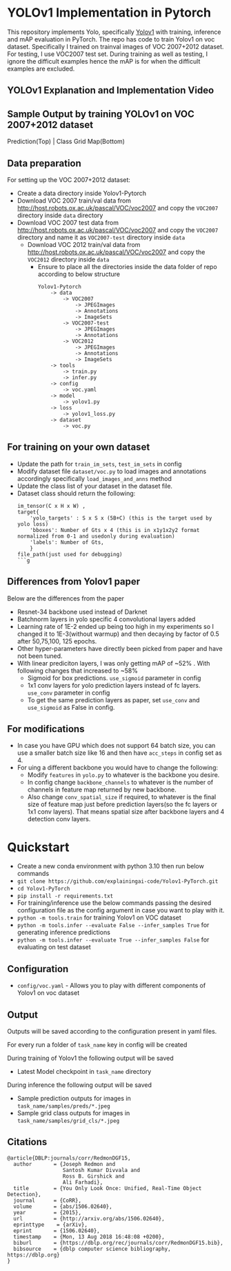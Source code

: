 YOLOv1 Implementation in Pytorch
========

This repository implements Yolo, specifically [Yolov1](https://arxiv.org/pdf/1506.02640) with training, inference and mAP evaluation in PyTorch.
The repo has code to train Yolov1 on voc dataset. Specifically I trained on trainval images of VOC 2007+2012 dataset.
For testing, I use VOC2007 test set.
During training as well as testing, I ignore the difficult examples hence the mAP is for when the difficult examples are excluded.


## YOLOv1 Explanation and Implementation Video



## Sample Output by training YOLOv1 on VOC 2007+2012 dataset 
Prediction(Top) | Class Grid Map(Bottom)

## Data preparation
For setting up the VOC 2007+2012 dataset:
* Create a data directory inside Yolov1-Pytorch
* Download VOC 2007 train/val data from http://host.robots.ox.ac.uk/pascal/VOC/voc2007 and copy the `VOC2007` directory inside `data` directory
* Download VOC 2007 test data from http://host.robots.ox.ac.uk/pascal/VOC/voc2007 and copy the  `VOC2007` directory and name it as `VOC2007-test` directory inside `data`
  * Download VOC 2012 train/val data from http://host.robots.ox.ac.uk/pascal/VOC/voc2007 and copy the  `VOC2012` directory inside `data`
    * Ensure to place all the directories inside the data folder of repo according to below structure
        ```
        Yolov1-Pytorch
            -> data
                -> VOC2007
                    -> JPEGImages
                    -> Annotations
                    -> ImageSets
                -> VOC2007-test
                    -> JPEGImages
                    -> Annotations
                -> VOC2012
                    -> JPEGImages
                    -> Annotations
                    -> ImageSets
            -> tools
                -> train.py
                -> infer.py
            -> config
                -> voc.yaml
            -> model
                -> yolov1.py
            -> loss
                -> yolov1_loss.py
            -> dataset
                -> voc.py
        ```

## For training on your own dataset

* Update the path for `train_im_sets`, `test_im_sets` in config
* Modify dataset file `dataset/voc.py` to load images and annotations accordingly specifically `load_images_and_anns` method
* Update the class list of your dataset in the dataset file.
* Dataset class should return the following:
    ```
  im_tensor(C x H x W) , 
  target{
        'yolo_targets' : S x S x (5B+C) (this is the target used by yolo loss)
        'bboxes': Number of Gts x 4 (this is in x1y1x2y2 format normalized from 0-1 and usedonly during evaluation)
        'labels': Number of Gts,
        }
  file_path(just used for debugging)
  ```g

## Differences from Yolov1 paper
Below are the differences from the paper
* Resnet-34 backbone used instead of Darknet
* Batchnorm layers in yolo specific 4 convolutional layers added
* Learning rate of 1E-2 ended up being too high in my experiments so I changed it to 1E-3(without warmup) and then decaying by factor of 0.5 after 50,75,100, 125 epochs. 
* Other hyper-parameters have directly been picked from paper and have not been tuned.
* With linear prediciton layers, I was only getting mAP of ~52% . With following changes that increased to ~58%
  * Sigmoid for box predictions. `use_sigmoid` parameter in config
  * 1x1 conv layers for yolo prediction layers instead of fc layers. `use_conv` parameter in config
  * To get the same prediction layers as paper, set `use_conv` and `use_sigmoid` as False in config.

## For modifications 
* In case you have GPU which does not support 64 batch size, you can use a smaller batch size like 16 and then have `acc_steps` in config set as 4.
* For uing a different backbone you would have to change the following:
  * Modify `features` in `yolo.py` to whatever is the backbone you desire.
  * In config change `backbone_channels` to whatever is the number of channels in feature map returned by new backbone.
  * Also change `conv_spatial_size` if required, to whatever is the final size of feature map just before prediction layers(so the fc layers or 1x1 conv layers). That means spatial size after backbone layers and 4 detection conv layers.

# Quickstart
* Create a new conda environment with python 3.10 then run below commands
* ```git clone https://github.com/explainingai-code/Yolov1-PyTorch.git```
* ```cd Yolov1-PyTorch```
* ```pip install -r requirements.txt```
* For training/inference use the below commands passing the desired configuration file as the config argument in case you want to play with it. 
* ```python -m tools.train``` for training Yolov1 on VOC dataset
* ```python -m tools.infer --evaluate False --infer_samples True``` for generating inference predictions
* ```python -m tools.infer --evaluate True --infer_samples False``` for evaluating on test dataset

## Configuration
* ```config/voc.yaml``` - Allows you to play with different components of Yolov1 on voc dataset  


## Output 
Outputs will be saved according to the configuration present in yaml files.

For every run a folder of `task_name` key in config will be created

During training of Yolov1 the following output will be saved 
* Latest Model checkpoint in ```task_name``` directory

During inference the following output will be saved
* Sample prediction outputs for images in ```task_name/samples/preds/*.jpeg``` 
* Sample grid class outputs for images in ```task_name/samples/grid_cls/*.jpeg``` 

## Citations
```
@article{DBLP:journals/corr/RedmonDGF15,
  author       = {Joseph Redmon and
                  Santosh Kumar Divvala and
                  Ross B. Girshick and
                  Ali Farhadi},
  title        = {You Only Look Once: Unified, Real-Time Object Detection},
  journal      = {CoRR},
  volume       = {abs/1506.02640},
  year         = {2015},
  url          = {http://arxiv.org/abs/1506.02640},
  eprinttype    = {arXiv},
  eprint       = {1506.02640},
  timestamp    = {Mon, 13 Aug 2018 16:48:08 +0200},
  biburl       = {https://dblp.org/rec/journals/corr/RedmonDGF15.bib},
  bibsource    = {dblp computer science bibliography, https://dblp.org}
}
```
